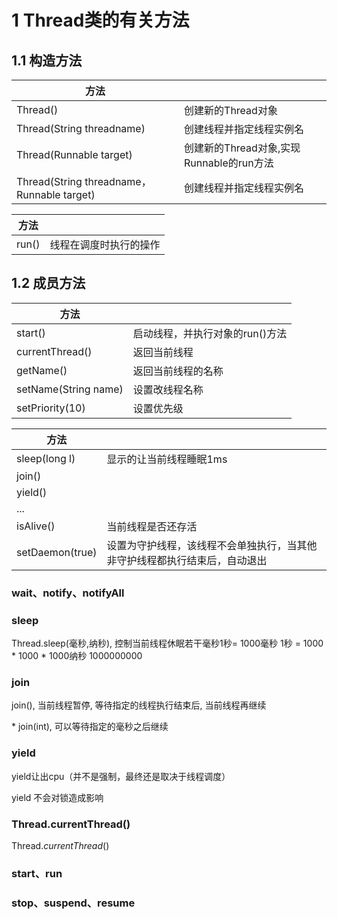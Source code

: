 

# 1 **Thread类的有关方法**

## 1.1 **构造方法**

| 方法                                       |                                          |
| ------------------------------------------ | ---------------------------------------- |
| Thread()                                   | 创建新的Thread对象                       |
| Thread(String threadname)                  | 创建线程并指定线程实例名                 |
| Thread(Runnable target)                    | 创建新的Thread对象,实现Runnable的run方法 |
| Thread(String threadname，Runnable target) | 创建线程并指定线程实例名                 |

| 方法  |                        |
| ----- | ---------------------- |
| run() | 线程在调度时执行的操作 |

## 1.2 **成员**方法

| 方法                 |                                 |
| -------------------- | ------------------------------- |
| start()              | 启动线程，并执行对象的run()方法 |
| currentThread()      | 返回当前线程                    |
| getName()            | 返回当前线程的名称              |
| setName(String name) | 设置改线程名称                  |
| setPriority(10)      | 设置优先级                      |

| 方法            |                                                              |
| --------------- | ------------------------------------------------------------ |
| sleep(long l)   | 显示的让当前线程睡眠1ms                                      |
| join()          |                                                              |
| yield()         |                                                              |
| ...             |                                                              |
| isAlive()       | 当前线程是否还存活                                           |
| setDaemon(true) | 设置为守护线程，该线程不会单独执行，当其他非守护线程都执行结束后，自动退出 |







### wait、notify、notifyAll





### sleep

Thread.sleep(毫秒,纳秒), 控制当前线程休眠若干毫秒1秒= 1000毫秒 1秒 = 1000 * 1000 * 1000纳秒 1000000000

 



### join

join(), 当前线程暂停, 等待指定的线程执行结束后, 当前线程再继续

\* join(int), 可以等待指定的毫秒之后继续



### yield

yield让出cpu（并不是强制，最终还是取决于线程调度）

yield 不会对锁造成影响



### Thread.currentThread()

Thread.*currentThread*()



### start、run





### stop、suspend、resume



 

 

 

 

 

 

 

 

 

 

 

 

 

 

 

 

 

 

 